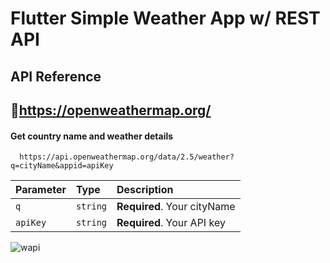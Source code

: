 # Flutter Simple Weather App w/ REST API

## API Reference
## 🔗https://openweathermap.org/

#### Get country name and weather details 

```http
  https://api.openweathermap.org/data/2.5/weather?q=cityName&appid=apiKey
```

| Parameter | Type     | Description                |
| :-------- | :------- | :------------------------- |
| `q` | `string` | **Required**. Your cityName |
| `apiKey` | `string` | **Required**. Your API key |

![wapi](https://github.com/HashirSaudKhan/Flutter_Weather_App_with_REST_API/assets/93030144/3865b911-f3d9-4d2b-92b3-fe01eb3186b8)
